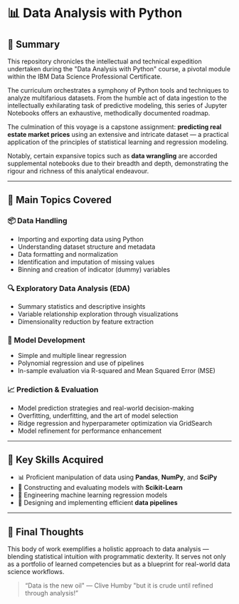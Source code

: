 # 📊 Data Analysis with Python

## 📄 Summary

This repository chronicles the intellectual and technical expedition undertaken during the "Data Analysis with Python" course, a pivotal module within the IBM Data Science Professional Certificate.

The curriculum orchestrates a symphony of Python tools and techniques to analyze multifarious datasets. From the humble act of data ingestion to the intellectually exhilarating task of predictive modeling, this series of Jupyter Notebooks offers an exhaustive, methodically documented roadmap.

The culmination of this voyage is a capstone assignment: **predicting real estate market prices** using an extensive and intricate dataset — a practical application of the principles of statistical learning and regression modeling.

Notably, certain expansive topics such as **data wrangling** are accorded supplemental notebooks due to their breadth and depth, demonstrating the rigour and richness of this analytical endeavour.

---

## 📑 Main Topics Covered

### 📦 Data Handling
- Importing and exporting data using Python
- Understanding dataset structure and metadata
- Data formatting and normalization
- Identification and imputation of missing values
- Binning and creation of indicator (dummy) variables

### 🔍 Exploratory Data Analysis (EDA)
- Summary statistics and descriptive insights
- Variable relationship exploration through visualizations
- Dimensionality reduction by feature extraction

### 🧠 Model Development
- Simple and multiple linear regression
- Polynomial regression and use of pipelines
- In-sample evaluation via R-squared and Mean Squared Error (MSE)

### 📈 Prediction & Evaluation
- Model prediction strategies and real-world decision-making
- Overfitting, underfitting, and the art of model selection
- Ridge regression and hyperparameter optimization via GridSearch
- Model refinement for performance enhancement

---

## 🔑 Key Skills Acquired

- 📊 Proficient manipulation of data using **Pandas**, **NumPy**, and **SciPy**
- 🧮 Constructing and evaluating models with **Scikit-Learn**
- 🧠 Engineering machine learning regression models
- 🔁 Designing and implementing efficient **data pipelines**

---

## 📘 Final Thoughts

This body of work exemplifies a holistic approach to data analysis — blending statistical intuition with programmatic dexterity. It serves not only as a portfolio of learned competencies but as a blueprint for real-world data science workflows.

> “Data is the new oil"
> — Clive Humby
> "but it is crude until refined through analysis!”  
